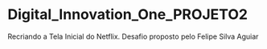 # Digital_Innovation_One_PROJETO2
Recriando a Tela Inicial do Netflix. Desafio proposto pelo Felipe Silva Aguiar
